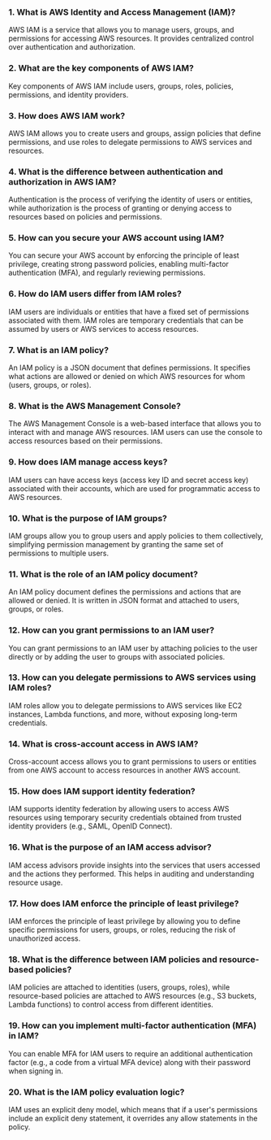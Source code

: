### 1. What is AWS Identity and Access Management (IAM)?
AWS IAM is a service that allows you to manage users, groups, and permissions for accessing AWS resources. It provides centralized control over authentication and authorization.

### 2. What are the key components of AWS IAM?
Key components of AWS IAM include users, groups, roles, policies, permissions, and identity providers.

### 3. How does AWS IAM work?
AWS IAM allows you to create users and groups, assign policies that define permissions, and use roles to delegate permissions to AWS services and resources.

### 4. What is the difference between authentication and authorization in AWS IAM?
Authentication is the process of verifying the identity of users or entities, while authorization is the process of granting or denying access to resources based on policies and permissions.

### 5. How can you secure your AWS account using IAM?
You can secure your AWS account by enforcing the principle of least privilege, creating strong password policies, enabling multi-factor authentication (MFA), and regularly reviewing permissions.

### 6. How do IAM users differ from IAM roles?
IAM users are individuals or entities that have a fixed set of permissions associated with them. IAM roles are temporary credentials that can be assumed by users or AWS services to access resources.

### 7. What is an IAM policy?
An IAM policy is a JSON document that defines permissions. It specifies what actions are allowed or denied on which AWS resources for whom (users, groups, or roles).

### 8. What is the AWS Management Console?
The AWS Management Console is a web-based interface that allows you to interact with and manage AWS resources. IAM users can use the console to access resources based on their permissions.

### 9. How does IAM manage access keys?
IAM users can have access keys (access key ID and secret access key) associated with their accounts, which are used for programmatic access to AWS resources.

### 10. What is the purpose of IAM groups?
IAM groups allow you to group users and apply policies to them collectively, simplifying permission management by granting the same set of permissions to multiple users.

### 11. What is the role of an IAM policy document?
An IAM policy document defines the permissions and actions that are allowed or denied. It is written in JSON format and attached to users, groups, or roles.

### 12. How can you grant permissions to an IAM user?
You can grant permissions to an IAM user by attaching policies to the user directly or by adding the user to groups with associated policies.

### 13. How can you delegate permissions to AWS services using IAM roles?
IAM roles allow you to delegate permissions to AWS services like EC2 instances, Lambda functions, and more, without exposing long-term credentials.

### 14. What is cross-account access in AWS IAM?
Cross-account access allows you to grant permissions to users or entities from one AWS account to access resources in another AWS account.

### 15. How does IAM support identity federation?
IAM supports identity federation by allowing users to access AWS resources using temporary security credentials obtained from trusted identity providers (e.g., SAML, OpenID Connect).

### 16. What is the purpose of an IAM access advisor?
IAM access advisors provide insights into the services that users accessed and the actions they performed. This helps in auditing and understanding resource usage.

### 17. How does IAM enforce the principle of least privilege?
IAM enforces the principle of least privilege by allowing you to define specific permissions for users, groups, or roles, reducing the risk of unauthorized access.

### 18. What is the difference between IAM policies and resource-based policies?
IAM policies are attached to identities (users, groups, roles), while resource-based policies are attached to AWS resources (e.g., S3 buckets, Lambda functions) to control access from different identities.

### 19. How can you implement multi-factor authentication (MFA) in IAM?
You can enable MFA for IAM users to require an additional authentication factor (e.g., a code from a virtual MFA device) along with their password when signing in.

### 20. What is the IAM policy evaluation logic?
IAM uses an explicit deny model, which means that if a user's permissions include an explicit deny statement, it overrides any allow statements in the policy.